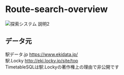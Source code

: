 # Route-search-overview
![探索システム 説明2](https://user-images.githubusercontent.com/40758752/105703224-3ff56000-5f50-11eb-8e75-5c75f4cdc3fd.png)

## データ元
駅データ.jp https://www.ekidata.jp/  
駅.Locky http://eki.locky.jp/site/top  
TimetableSQLは駅.Lockyの著作権上の理由で非公開です
